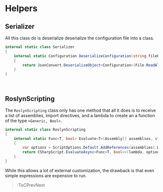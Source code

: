 # Helpers

## Serializer

All this class do is deserialize deserialize the configuration file into a class.

```csharp | Serializer.cs
internal static class Serializer
{
    internal static Configuration DeserializeConfiguration(string filePath)
    {
        return JsonConvert.DeserializeObject<Configuration>(File.ReadAllText(filePath));
    }
}
```

<br>

## RoslynScripting

The `RoslynScripting` class only has one method that all it does is to receive a list of assemblies, import directives, and a lambda to create an a function of the type `<Generic, Bool>`.

```csharp | RoslynScripting.cs
internal static class RoslynScripting
{
    internal static Func<T, bool> Evaluate<T>(Assembly[] assemblies, string[] imports, string lambda)
    {
        var options = ScriptOptions.Default.AddReferences(assemblies).WithImports(imports);
        return CSharpScript.EvaluateAsync<Func<T, bool>>(lambda, options).Result;
    }
}
```

While this allows a lot of external customization, the drawback is that even simple expressions are expensive to run.

> :ToCPrevNext